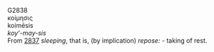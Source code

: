 G2838  
κοίμησις  
koimēsis  
*koy‘-may-sis*  
From [2837](g2837) *sleeping*, that is, (by implication) *repose:* -
taking of rest.  
